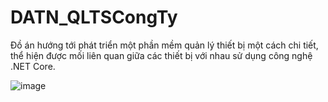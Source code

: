 # DATN_QLTSCongTy
Đồ án hướng tới phát triển một phần mềm quản lý thiết bị một cách chi tiết, thể hiện được mối liên quan giữa các thiết bị với nhau sử dụng công nghệ .NET Core.

![image](https://github.com/tigon281/QLTS/assets/95294064/61046ee6-df00-480e-9f49-30465c609ea3)
